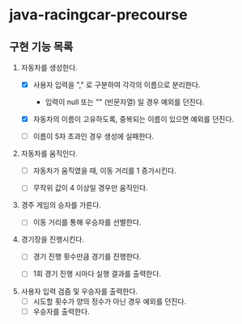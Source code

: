 # java-racingcar-precourse

## 구현 기능 목록

1. 자동차를 생성한다.
   - [x] 사용자 입력을 "," 로 구분하여 각각의 이름으로 분리한다.
     - 입력이 null 또는 "" (빈문자열) 일 경우 예외를 던진다.
   - [x] 자동차의 이름이 고유하도록, 중복되는 이름이 있으면 예외를 던진다.
   - [ ] 이름이 5자 초과인 경우 생성에 실패한다.


2. 자동차를 움직인다.
   - [ ] 자동차가 움직였을 때, 이동 거리를 1 증가시킨다.
   - [ ] 무작위 값이 4 이상일 경우만 움직인다.


3. 경주 게임의 승자를 가른다.
   - [ ] 이동 거리를 통해 우승자를 선별한다.

   
4. 경기장을 진행시킨다.
   - [ ] 경기 진행 횟수만큼 경기를 진행한다.
   - [ ] 1회 경기 진행 시마다 실행 결과를 출력한다.


5. 사용자 입력 검즘 및 우승자를 출력한다.
   - [ ] 시도할 횟수가 양의 정수가 아닌 경우 예외를 던진다.
   - [ ] 우승자를 출력한다.
